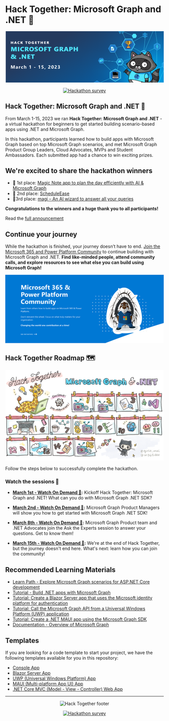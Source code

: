 # Hack Together: Microsoft Graph and .NET 🦒

<p align="center">
  <img src="./assets/banner.png" alt="Hack Together banner"/>
</p>

<p align="center">
  <a href="https://aka.ms/hack-together/survey"><img src="https://img.shields.io/badge/hackathon-survey-green?style=for-the-badge" alt="Hackathon survey" border="0" /></a>
</p>

## Hack Together: Microsoft Graph and .NET 🦒

From March 1-15, 2023 we ran **Hack Together: Microsoft Graph and .NET** - a virtual hackathon for beginners to get started building scenario-based apps using .NET and Microsoft Graph.

In this hackathon, participants learned how to build apps with Microsoft Graph based on top Microsoft Graph scenarios, and met Microsoft Graph Product Group Leaders, Cloud Advocates, MVPs and Student Ambassadors. Each submitted app had a chance to win exciting prizes.

## We're excited to share the hackathon winners

- 🥇 1st place: [Magic Note app to plan the day efficiently with AI & Microsoft Graph](https://github.com/microsoft/hack-together/issues/92)
- 🥈 2nd place: [ScheduleEase](https://github.com/microsoft/hack-together/issues/178)
- 🥉3rd place: [magi – An AI wizard to answer all your queries](https://github.com/microsoft/hack-together/issues/140)

**Congratulations to the winners and a huge thank you to all participants!**

Read the [full announcement](https://devblogs.microsoft.com/microsoft365dev/announcing-the-hack-together-microsoft-graph-and-net-winners/)

## Continue your journey

While the hackathon is finished, your journey doesn’t have to end. [Join the Microsoft 365 and Power Platform Community](https://pnp.github.io/) to continue building with Microsoft Graph and .NET. **Find like-minded people, attend community calls, and explore resources to see what else you can build using Microsoft Graph!**

[![Microsoft 365 and Power Platform Community banner](./assets/banner-m365-community.png)](https://pnp.github.io/)

## Hack Together Roadmap 🗺️

![Hack Together Roadmap](./assets/HackTogetherRoadmap.png)

Follow the steps below to successfully complete the hackathon.

### Watch the sessions 🎥

* **[March 1st - Watch On Demand 🎥](https://aka.ms/hack-together/session01):** Kickoff Hack Together: Microsoft Graph and .NET! What can you do with Microsoft Graph .NET SDK?

* **[March 2nd - Watch On Demand 🎥](https://aka.ms/hack-together/session02):** Microsoft Graph Product Managers will show you how to get started with Microsoft Graph .NET SDK!

* **[March 8th - Watch On Demand 🎥](https://aka.ms/hack-together/session03):** Microsoft Graph Product team and .NET Advocates join the Ask the Experts session to answer your questions. Get to know them!

* **[March 15th - Watch On Demand 🎥](https://aka.ms/hack-together/session04):** We're at the end of Hack Together, but the journey doesn't end here. What's next: learn how you can join the community!

## Recommended Learning Materials

* [Learn Path - Explore Microsoft Graph scenarios for ASP.NET Core development](https://learn.microsoft.com/training/paths/m365-msgraph-dotnet-core-scenarios/)
* [Tutorial - Build .NET apps with Microsoft Graph](https://learn.microsoft.com/graph/tutorials/dotnet?tabs=aad)
* [Tutorial: Create a Blazor Server app that uses the Microsoft identity platform for authentication](https://learn.microsoft.com/azure/active-directory/develop/tutorial-blazor-server)
* [Tutorial: Call the Microsoft Graph API from a Universal Windows Platform (UWP) application](https://learn.microsoft.com/azure/active-directory/develop/tutorial-v2-windows-uwp)
* [Tutorial: Create a .NET MAUI app using the Microsoft Graph SDK](https://learn.microsoft.com/windows/apps/windows-dotnet-maui/tutorial-graph-api)
* [Documentation - Overview of Microsoft Graph](https://learn.microsoft.com/graph/overview)

## Templates

If you are looking for a code template to start your project, we have the following templates available for you in this repository:

* [Console App](https://github.com/microsoft/hack-together/tree/main/templates/dotnet-console-app-microsoft-graph)
* [Blazor Server App](https://github.com/microsoft/hack-together/tree/main/templates/dotnet-blazor-server-app-microsoft-graph)
* [UWP (Universal Windows Platform) App](https://github.com/microsoft/hack-together/tree/main/templates/dotnet-uwp-app-microsoft-graph)
* [MAUI (Multi-platform App UI) App](https://github.com/microsoft/hack-together/tree/main/templates/dotnet-maui-app-microsoft-graph)
* [.NET Core MVC (Model - View - Controller) Web App](https://github.com/microsoft/hack-together/tree/main/templates/dotnet-core-mvc-web-app-microsoft-graph)

---

<p align="center">
  <img src="./assets/footer.png" alt="Hack Together footer"/>
</p>

<p align="center">
  <a href="https://aka.ms/hack-together/survey"><img src="https://img.shields.io/badge/hackathon-survey-green?style=for-the-badge" alt="Hackathon survey" border="0" /></a>
</p>
